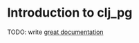 # Introduction to clj_pg

TODO: write [great documentation](http://jacobian.org/writing/what-to-write/)
